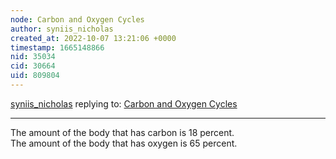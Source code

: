 ```yaml
---
node: Carbon and Oxygen Cycles 
author: syniis_nicholas
created_at: 2022-10-07 13:21:06 +0000
timestamp: 1665148866
nid: 35034
cid: 30664
uid: 809804
---
```




[syniis_nicholas](../profile/syniis_nicholas) replying to: [Carbon and Oxygen Cycles ](../notes/TheChessGym/10-07-2022/carbon-and-oxygen-cycles)

----
The amount of the body that has carbon is 18 percent.  
The amount of the body that has oxygen is 65 percent. 